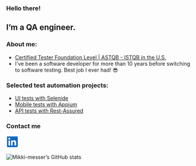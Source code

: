 ### Hello there!
I’m a QA engineer.
---

### About me:
- <a href = "https://atsqa.org/certified-testers/profile/3ca5d76b0c0641a9b3c4fadae1cc0f67">Certified Tester Foundation Level | ASTQB - ISTQB in the U.S.</a>
- I’ve been a software developer for more than 10 years before switching to software testing. Best job I ever had! :sunglasses:

### Selected test automation projects:

- <a href="https://github.com/mikki-messer/redrift-ui-tests">UI tests with Selenide</a>
- <a href="https://github.com/mikki-messer/new-pipe-mobile-tests">Mobile tests with Appium</a>
- <a href="https://github.com/mikki-messer/local-viking-geogrid-api-tests">API tests with Rest-Assured</a> 

### Contact me

[![LinkedIn](img/linkedIn.png)](https://www.linkedin.com/in/mike-bulanov/)

![Mikki-messer’s GitHub stats](https://github-readme-stats.vercel.app/api?username=mikki-messer&show_icons=true)
